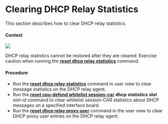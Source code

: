 Clearing DHCP Relay Statistics
==============================

This section describes how to clear DHCP relay statistics.

#### Context

![](../../../../public_sys-resources/notice_3.0-en-us.png) 

DHCP relay statistics cannot be restored after they are cleared. Exercise caution when running the [**reset dhcp relay statistics**](cmdqueryname=reset+dhcp+relay+statistics) command.



#### Procedure

* Run the [**reset dhcp relay statistics**](cmdqueryname=reset+dhcp+relay+statistics) command in user view to clear message statistics on the DHCP relay agent.
* Run the [**reset cpu-defend whitelist session-car**](cmdqueryname=reset+cpu-defend+whitelist+session-car) **dhcp** **statistics** **slot** *slot-id* command to clear whitelist session-CAR statistics about DHCP messages on a specified interface board.
* Run the [**reset dhcp relay proxy user**](cmdqueryname=reset+dhcp+relay+proxy+user) command in the user view to clear DHCP proxy user entries on the DHCP relay agent.